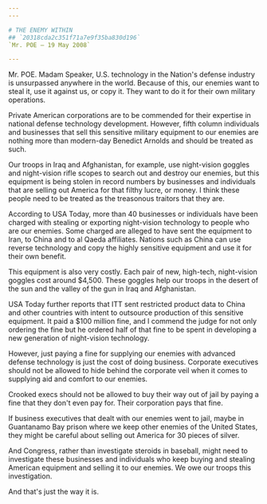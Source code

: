 ```yaml
---
---

# THE ENEMY WITHIN
## `20318cda2c351f71a7e9f35ba830d196`
`Mr. POE — 19 May 2008`

---
```



Mr. POE. Madam Speaker, U.S. technology in the Nation's defense 
industry is unsurpassed anywhere in the world. Because of this, our 
enemies want to steal it, use it against us, or copy it. They want to 
do it for their own military operations.

Private American corporations are to be commended for their expertise 
in national defense technology development. However, fifth column 
individuals and businesses that sell this sensitive military equipment 
to our enemies are nothing more than modern-day Benedict Arnolds and 
should be treated as such.

Our troops in Iraq and Afghanistan, for example, use night-vision 
goggles and night-vision rifle scopes to search out and destroy our 
enemies, but this equipment is being stolen in record numbers by 
businesses and individuals that are selling out America for that filthy 
lucre, or money. I think these people need to be treated as the 
treasonous traitors that they are.

According to USA Today, more than 40 businesses or individuals have 
been charged with stealing or exporting night-vision technology to 
people who are our enemies. Some charged are alleged to have sent the 
equipment to Iran, to China and to al Qaeda affiliates. Nations such as 
China can use reverse technology and copy the highly sensitive 
equipment and use it for their own benefit.

This equipment is also very costly. Each pair of new, high-tech, 
night-vision goggles cost around $4,500. These goggles help our troops 
in the desert of the sun and the valley of the gun in Iraq and 
Afghanistan.

USA Today further reports that ITT sent restricted product data to 
China and other countries with intent to outsource production of this 
sensitive equipment. It paid a $100 million fine, and I commend the 
judge for not only ordering the fine but he ordered half of that fine 
to be spent in developing a new generation of night-vision technology.

However, just paying a fine for supplying our enemies with advanced 
defense technology is just the cost of doing business. Corporate 
executives should not be allowed to hide behind the corporate veil when 
it comes to supplying aid and comfort to our enemies.

Crooked execs should not be allowed to buy their way out of jail by 
paying a fine that they don't even pay for. Their corporation pays that 
fine.

If business executives that dealt with our enemies went to jail, 
maybe in Guantanamo Bay prison where we keep other enemies of the 
United States, they might be careful about selling out America for 30 
pieces of silver.

And Congress, rather than investigate steroids in baseball, might 
need to investigate these businesses and individuals who keep buying 
and stealing American equipment and selling it to our enemies. We owe 
our troops this investigation.

And that's just the way it is.
